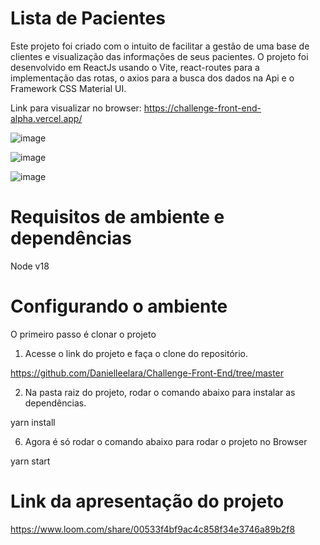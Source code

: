 # Lista de Pacientes

Este projeto foi criado com o intuito de facilitar a gestão de uma base de clientes e visualização das informações de seus pacientes. O projeto foi desenvolvido em ReactJs usando o Vite, react-routes para a implementação das rotas, o axios para a busca dos dados na Api e o Framework CSS Material UI.

Link para visualizar no browser: https://challenge-front-end-alpha.vercel.app/

![image](https://user-images.githubusercontent.com/78480991/161863723-911d7371-c4b7-46a3-81d1-a2ea1717b41b.png)

![image](https://user-images.githubusercontent.com/78480991/161863750-7b4f3e6f-0c51-4cdb-a32e-ac4c106fd5e5.png)

![image](https://user-images.githubusercontent.com/78480991/161863825-6a4353e1-0e23-4e3e-b37c-4b09e4c39d4a.png)


# Requisitos de ambiente e dependências

Node v18

# Configurando o ambiente

O primeiro passo é clonar o projeto

1. Acesse o link do projeto e faça o clone do repositório.

https://github.com/Danielleelara/Challenge-Front-End/tree/master

2. Na pasta raiz do projeto, rodar o comando abaixo para instalar as dependências.

yarn install


6. Agora é só rodar o comando abaixo para rodar o projeto no Browser

yarn start

# Link da apresentação do projeto 
https://www.loom.com/share/00533f4bf9ac4c858f34e3746a89b2f8
